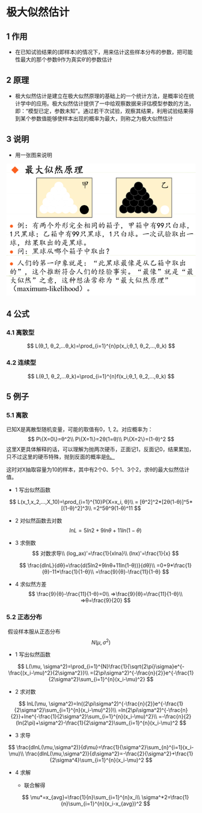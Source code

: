 # 极大似然估计

## 1 作用 

- 在已知试验结果的(即样本)的情况下，用来估计这些样本分布的参数，把可能性最大的那个参数θ作为真实θ‘的参数估计

## 2 原理

- 极大似然估计是建立在极大似然原理的基础上的一个统计方法，是概率论在统计学中的应用。极大似然估计提供了一中给观察数据来评估模型参数的方法，即：“模型已定，参数未知”。通过若干次试验，观察其结果，利用试验结果得到某个参数值能够使样本出现的概率为最大，则称之为极大似然估计

## 3 说明

- 用一张图来说明

<img src="picture/101_101.png">

## 4 公式

### 4.1 离散型

$$
L(θ_1, θ_2,...θ_k)=\prod_{i=1}^{n}p(x_i;θ_1, θ_2,...,θ_k)
$$

### 4.2 连续型

$$
L(θ_1, θ_2,...θ_k)=\prod_{i=1}^{n}f(x_i;θ_1, θ_2,...,θ_k)
$$

## 5 例子

### 5.1 离散

已知X是离散型随机变量，可能的取值有0，1,  2。对应概率为：
$$
P\{X=0\}=θ^2\\
P\{X=1\}=2θ(1=θ)\\
P\{X=2\}=(1-θ)^2
$$
这里X更具体解释的话，可以理解为抛两次硬币，正面记1，反面记0，结果累加，只不过这里的硬币特殊，抛到反面的概率是[θ。](http://www.baidu.com/link?url=MJaoIE7AVnDzAZXRW2ArlCqD6Iau-GWrD2G2y4idRneUyWvm-uRxXuB9_6KDQSndF9ynu__z8qkiVrKOKPdWaq&wd=&eqid=b18f01e500020532000000035ad21615)

这时对X抽取容量为10的样本，其中有2个0、5个1、3个2，求θ的最大似然估计值。

- 1 写出似然函数

$$
L(x_1,x_2,...,X_10)=\prod_{i=1}^{10}P{X=x_i, θ}\\
= [θ^2]^2*[2θ(1-θ)]^5*[(1-θ)^2]^3\\
=2^5θ^9(1-θ)^11
$$

- 2 对似然函数去对数
  $$
  lnL=5ln2+9lnθ+11ln(1-θ)
  $$

- 3 求倒数
  $$
  对数求导\\
  (log_ax)'=\frac{1}{xlna}\\
  (lnx)'=\frac{1}{x}
  $$
  
  $$
  \frac{dlnL}{dθ}=\frac{d(5ln2+9lnθ+11ln(1-θ))}{dθ}\\
  =0+9*\frac{1}{θ}-11*\frac{1}{1-θ}\\
  =\frac{9}{θ}-\frac{11}{1-θ}
  $$
  
- 4 求似然方差
  $$
  \frac{9}{θ}-\frac{11}{1-θ}=0\\
  =>\frac{9}{θ}=\frac{11}{1-θ}\\
  =>θ=\frac{9}{20}
  $$
  

### 5.2 正态分布

​	假设样本服从正态分布
$$
N(\mu,\sigma^2)
$$


- 1 写出似然函数

$$
L(\mu, \sigma^2)=\prod_{i=1}^{N}\frac{1}{\sqrt{2\pi}\sigma}e^{-\frac{(x_i-\mu)^2}{2\sigma^2}}\\
=(2\pi\sigma^2)^{-\frac{n}{2}}e^{-\frac{1}{2\sigma^2}\sum_{i=1}^{n}(x_i-\mu)^2}
$$



- 2 求对数

$$
lnL(\mu, \sigma^2)=ln((2\pi\sigma^2)^{-\frac{n}{2}}e^{-\frac{1}{2\sigma^2}\sum_{i=1}^{n}(x_i-\mu)^2})\\
=ln(2\pi\sigma^2)^{-\frac{n}{2}}+lne^{-\frac{1}{2\sigma^2}\sum_{i=1}^{n}(x_i-\mu)^2}\\
=-\frac{n}{2}(ln(2\pi)+\sigma^2)-\frac{1}{2\sigma^2}\sum_{i=1}^{n}(x_i-\mu)^2
$$



- 3 求导

$$
\frac{dlnL(\mu,\sigma^2)}{d\mu}=\frac{1}{\sigma^2}\sum_{n}^{i=1}(x_i-\mu)\\
\frac{dlnL(\mu,\sigma^2)}{d\sigma^2}=-\frac{2}{\sigma^2}+\frac{1}{2\sigma^4}\sum_{i=1}^{n}(x_i-\mu)^2
$$

- 4 求解

  - 联合解得

  $$
  \mu*=x_{avg}=\frac{1}{n}\sum_{i=1}^{n}x_i\\
  \sigma^*2=\frac{1}{n}\sum_{i=1}^{n}(x_i-x_{avg})^2
  $$

  

